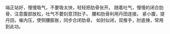 端正站好，慢慢吸气，不要吸太快，轻轻把肋骨张开。
随着吐气，慢慢的闭合肋骨，注意腹部放松，吐气不要刻意顶肚子。
腰和肋骨利用丹田连接。
紧小腹，提丹田，催内压，使侧腰膨胀，同步合闭肋骨。
如封似闭，双推手，肘底捶，常用到此功。
